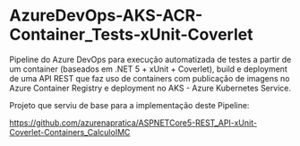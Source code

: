 # AzureDevOps-AKS-ACR-Container_Tests-xUnit-Coverlet
Pipeline do Azure DevOps para execução automatizada de testes a partir de um container (baseados em .NET 5 + xUnit + Coverlet), build e deployment de uma API REST que faz uso de containers com publicação de imagens no Azure Container Registry e deployment no AKS - Azure Kubernetes Service.

Projeto que serviu de base para a implementação deste Pipeline:

https://github.com/azurenapratica/ASPNETCore5-REST_API-xUnit-Coverlet-Containers_CalculoIMC

